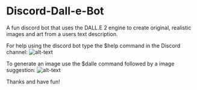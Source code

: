 # Discord-Dall-e-Bot

A fun discord bot that uses the DALL.E 2 engine to create original, realistic images and art from a users text description.

For help using the discord bot type the $help command in the Discord channel:
![alt-text](https://github.com/w0ngja/Discord-Dalle-Bot/blob/main/readme_misc/readme_help_command.PNG)

To generate an image use the $dalle command followed by a image suggestion:
![alt-text](https://github.com/w0ngja/Discord-Dalle-Bot/blob/main/readme_misc/readme_dalle_command.PNG)

Thanks and have fun!
